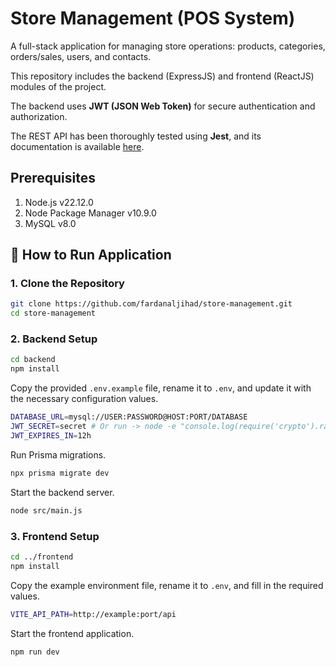 # Store Management (POS System)

A full-stack application for managing store operations: products, categories, orders/sales, users, and contacts.

This repository includes the backend (ExpressJS) and frontend (ReactJS) modules of the project.

The backend uses **JWT (JSON Web Token)** for secure authentication and authorization.

The REST API has been thoroughly tested using **Jest**, and its documentation is available [here](https://github.com/fardanaljihad/store-management/tree/main/backend/docs).

## Prerequisites
1. Node.js v22.12.0
2. Node Package Manager v10.9.0
3. MySQL v8.0


## 🚀 How to Run Application

### 1. Clone the Repository

```bash
git clone https://github.com/fardanaljihad/store-management.git
cd store-management
```

### 2. Backend Setup

```bash
cd backend
npm install
```

Copy the provided `.env.example` file, rename it to `.env`, and update it with the necessary configuration values.

```bash
DATABASE_URL=mysql://USER:PASSWORD@HOST:PORT/DATABASE
JWT_SECRET=secret # Or run -> node -e "console.log(require('crypto').randomBytes(64).toString('hex'))"
JWT_EXPIRES_IN=12h
```

Run Prisma migrations.
```bash
npx prisma migrate dev
```

Start the backend server.
```bash
node src/main.js
```

### 3. Frontend Setup

```bash
cd ../frontend
npm install
```

Copy the example environment file, rename it to `.env`, and fill in the required values.
```bash
VITE_API_PATH=http://example:port/api
```

Start the frontend application.
```bash
npm run dev
```
